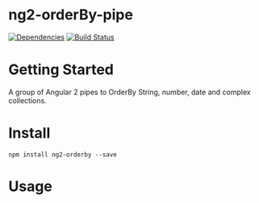 # ng2-orderBy-pipe

[![Dependencies](https://david-dm.org/gon250/ng2-orderBy-pipe.svg)](https://david-dm.org/gon250/ng2-orderBy-pipe#info=dependencies)
[![Build Status](https://travis-ci.org/gon250/ng2-orderBy-pipe.svg?branch=master)](https://travis-ci.org/gon250/ng2-orderBy-pipe)

# Getting Started

A group of Angular 2 pipes to OrderBy String, number, date and complex collections.


# Install

```
npm install ng2-orderby --save 
```


# Usage

```typescript

```



```

```